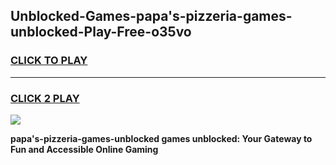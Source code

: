 
## Unblocked-Games-papa's-pizzeria-games-unblocked-Play-Free-o35vo
<h3>
<a href="https://premium76.site?title=papa's-pizzeria-games-unblocked&ref=22A">CLICK TO PLAY</a></h3>
<hr>

<h3>
<a href="https://premium76.site?title=papa's-pizzeria-games-unblocked&ref=22A">CLICK 2 PLAY</a>
  
</h3>

<a href="https://premium76.site?title=papa's-pizzeria-games-unblocked&ref=22A"><img src="https://clearcache.store/games.png"></a>


**papa's-pizzeria-games-unblocked games unblocked: Your Gateway to Fun and Accessible Online Gaming**
